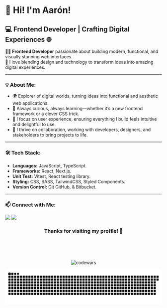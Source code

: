 # 👋 Hi! I'm Aarón!

## 💻 **Frontend Developer | Crafting Digital Experiences** 🌐


👨‍💻 **Frontend Developer** passionate about building modern, functional, and visually stunning web interfaces.  
🎨 I love blending design and technology to transform ideas into amazing digital experiences.  

---

### 💡 About Me:
- 🌍 Explorer of digital worlds, turning ideas into functional and aesthetic web applications.
- 🧠 Always curious, always learning—whether it’s a new frontend framework or a clever CSS trick.
- 🎯 I focus on user experience, ensuring everything I build feels intuitive and delightful to use.
- 🚀 I thrive on collaboration, working with developers, designers, and stakeholders to bring projects to life.

---

### 🛠️ Tech Stack:
- **Languages:** JavaScript, TypeScript.  
- **Frameworks:** React, Next.js.
- **Unit Test:** Vitest, React testing library.
- **Styling:** CSS, SASS, TailwindCSS, Styled Components.  
- **Version Control:** Git GitHub, & Bitbucket. 

---

### 📫 Connect with Me:  
<a align="center" href = "mailto:aaron.lb.dev@gmail.com"><img src="https://img.shields.io/badge/-Gmail-%23333?style=for-the-badge&logo=gmail&logoColor=white"   target="_blank"></a>
<a align="center" href="https://www.linkedin.com/in/aaronlopezbarros/" target="blank"><img src="https://img.shields.io/badge/-LinkedIn-%230077B5?style=for-the-badge&logo=linkedin&logoColor=white" target="_blank"></a>


<h3 align="center">Thanks for visiting my profile! 🚀</h3>
</br>
</br>
</br>
<p align="center" ><img align="center" src="https://www.codewars.com/users/AaronLopezBarros/badges/large" alt="codewars" /></p>

![snake gif](https://github.com/AaronLopezBarros/AaronLopezBarros/blob/output/github-contribution-grid-snake.svg)
